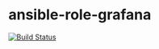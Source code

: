 # ansible-role-grafana

[![Build Status](https://travis-ci.org/valentinsiryk/ansible-role-grafana.svg?branch=master)](https://travis-ci.org/valentinsiryk/ansible-role-grafana)
